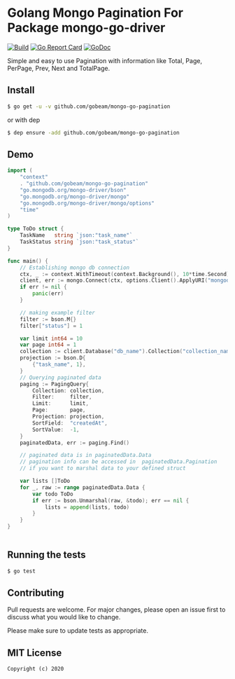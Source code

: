 # Golang Mongo Pagination For Package mongo-go-driver
[![Build][Build-Status-Image]][Build-Status-Url] [![Go Report Card](https://goreportcard.com/badge/github.com/gobeam/mongo-go-pagination?branch=master&kill_cache=1)](https://goreportcard.com/report/github.com/gobeam/mongo-go-pagination) [![GoDoc][godoc-image]][godoc-url]

Simple and easy to use Pagination with information like Total, Page, PerPage, Prev, Next and TotalPage. 


## Install

``` bash
$ go get -u -v github.com/gobeam/mongo-go-pagination
```

or with dep

``` bash
$ dep ensure -add github.com/gobeam/mongo-go-pagination
```


## Demo

``` go
import (
	"context"
	. "github.com/gobeam/mongo-go-pagination"
	"go.mongodb.org/mongo-driver/bson"
	"go.mongodb.org/mongo-driver/mongo"
	"go.mongodb.org/mongo-driver/mongo/options"
	"time"
)

type ToDo struct {
	TaskName   string `json:"task_name"`
	TaskStatus string `json:"task_status"`
}

func main() {
	// Establishing mongo db connection
	ctx, _ := context.WithTimeout(context.Background(), 10*time.Second)
	client, err := mongo.Connect(ctx, options.Client().ApplyURI("mongodb://localhost:27017"))
	if err != nil {
		panic(err)
	}

	// making example filter
	filter := bson.M{}
	filter["status"] = 1

	var limit int64 = 10
	var page int64 = 1
	collection := client.Database("db_name").Collection("collection_name")
	projection := bson.D{
		{"task_name", 1},
	}
	// Querying paginated data
	paging := PagingQuery{
		Collection: collection,
		Filter:     filter,
		Limit:      limit,
		Page:       page,
		Projection: projection,
		SortField:  "createdAt",
		SortValue:  -1,
	}
	paginatedData, err := paging.Find()

	// paginated data is in paginatedData.Data
	// pagination info can be accessed in  paginatedData.Pagination
	// if you want to marshal data to your defined struct

	var lists []ToDo
	for _, raw := range paginatedData.Data {
		var todo ToDo
		if err := bson.Unmarshal(raw, &todo); err == nil {
			lists = append(lists, todo)
		}
	}
}
    
```

## Running the tests

``` bash
$ go test
```

## Contributing
Pull requests are welcome. For major changes, please open an issue first to discuss what you would like to change.

Please make sure to update tests as appropriate.



## MIT License

```
Copyright (c) 2020
```

[Build-Status-Url]: https://travis-ci.org/gobeam/mongo-go-pagination
[Build-Status-Image]: https://travis-ci.org/gobeam/mongo-go-pagination.svg?branch=master
[godoc-url]: https://pkg.go.dev/github.com/gobeam/mongo-go-pagination?tab=doc
[godoc-image]: https://godoc.org/github.com/gobeam/mongo-go-pagination?status.svg
